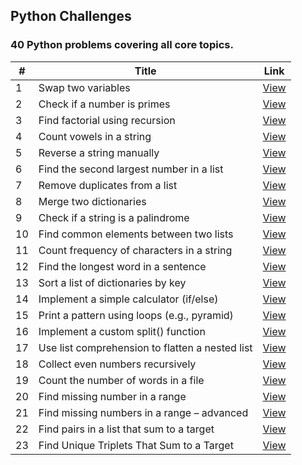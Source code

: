 ## Python Challenges

### 40 Python problems covering all core topics.

| # | Title | Link |
|---| ----- | ---- |
| 1 |  Swap two variables  |   [View](./40_problems_roadmap/1.swap_variables.py)   | 
| 2 |  Check if a number is primes  |   [View](./40_problems_roadmap/2.check_prime.py)   | 
| 3 |  Find factorial using recursion  |   [View](./40_problems_roadmap/3.calculate_factorial.py)   | 
| 4 |  Count vowels in a string  |   [View](./40_problems_roadmap/4.count_vowels.py)   | 
| 5 |  Reverse a string manually  |   [View](./40_problems_roadmap/5.reverse_string.py)   | 
| 6 |  Find the second largest number in a list  |   [View](./40_problems_roadmap/6.second_largest_number.py)   | 
| 7 |  Remove duplicates from a list  |   [View](./40_problems_roadmap/7.remove_duplicates_from_list.py)   | 
| 8 |  Merge two dictionaries  |   [View](./40_problems_roadmap/8.merge_two_dicts.py)   | 
| 9 |  Check if a string is a palindrome  |   [View](./40_problems_roadmap/9.is_palindrome.py)   | 
| 10 | Find common elements between two lists |   [View](./40_problems_roadmap/10.find_common_elements.py)   | 
| 11 | Count frequency of characters in a string |   [View](./40_problems_roadmap/11.count_char_frequency.py)   | 
| 12 | Find the longest word in a sentence  |   [View](./40_problems_roadmap/12.longest_word_in_sentence.py)   | 
| 13 | Sort a list of dictionaries by key  |   [View](./40_problems_roadmap/13.sort_dict_list_by_key.py)   | 
| 14 | Implement a simple calculator (if/else) |   [View](./40_problems_roadmap/14.simple_calculator.py)   | 
| 15 | Print a pattern using loops (e.g., pyramid) |   [View](./40_problems_roadmap/15.pyramid_pattern.py)   | 
| 16 | Implement a custom split() function |   [View](./40_problems_roadmap/16.custom_split.py)   | 
| 17 | Use list comprehension to flatten a nested list |   [View](./40_problems_roadmap/17.flatten_nested_list.py)   | 
| 18 | Collect even numbers recursively |   [View](./40_problems_roadmap/18.collect_even_numbers_recursively.py)   | 
| 19 | Count the number of words in a file  |   [View](./40_problems_roadmap/19.count_words_in_file.py)   | 
| 20 | Find missing number in a range  |   [View](./40_problems_roadmap/20.find_missing_number.py)   | 
| 21 | Find missing numbers in a range – advanced |   [View](./40_problems_roadmap/21.find_missing_numbers_advanced.py)   | 
| 22 | Find pairs in a list that sum to a target |   [View](./40_problems_roadmap/22.find_pairs_with_sum.py)   | 
| 23 | Find Unique Triplets That Sum to a Target |   [View](./40_problems_roadmap/23.find_triples_with_sum.py)   | 